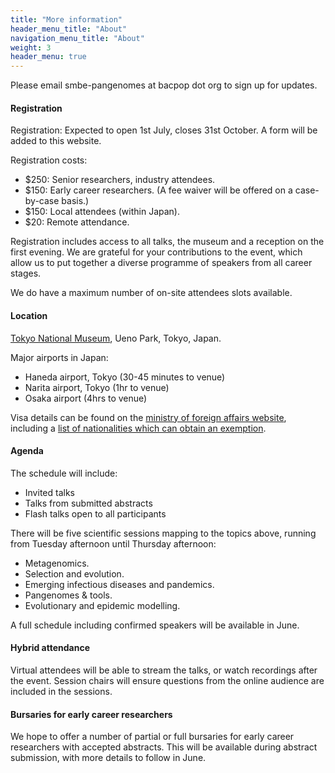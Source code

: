 ```yaml
---
title: "More information"
header_menu_title: "About"
navigation_menu_title: "About"
weight: 3
header_menu: true
---
```


Please email smbe-pangenomes at bacpop dot org to sign up for updates.

#### Registration
Registration: Expected to open 1st July, closes 31st October. A form will be added
to this website.

Registration costs:
- $250: Senior researchers, industry attendees.
- $150: Early career researchers. (A fee waiver will be offered on a case-by-case basis.)
- $150: Local attendees (within Japan).
- $20: Remote attendance.

Registration includes access to all talks, the museum and a reception on the first evening.
We are grateful for your contributions to the event, which allow us to put together
a diverse programme of speakers from all career stages.

We do have a maximum number of on-site attendees slots available.

#### Location
[Tokyo National Museum](https://www.tnm.jp/?lang=en), Ueno Park, Tokyo, Japan.

Major airports in Japan:
* Haneda airport, Tokyo (30-45 minutes to venue)
* Narita airport, Tokyo (1hr to venue)
* Osaka airport (4hrs to venue)

Visa details can be found on the [ministry of foreign affairs website](https://www.mofa.go.jp/j_info/visit/visa/index.html),
including a [list of nationalities which can obtain an exemption](https://www.mofa.go.jp/j_info/visit/visa/short/novisa.html).

#### Agenda
The schedule will include:
- Invited talks
- Talks from submitted abstracts
- Flash talks open to all participants

There will be five scientific sessions mapping to the topics above, running from Tuesday afternoon until
Thursday afternoon:
- Metagenomics.
- Selection and evolution.
- Emerging infectious diseases and pandemics.
- Pangenomes & tools.
- Evolutionary and epidemic modelling.

A full schedule including confirmed speakers will be available in June.

#### Hybrid attendance
Virtual attendees will be able to stream the talks, or watch recordings after the event.
Session chairs will ensure questions from the online audience are included in the sessions.


#### Bursaries for early career researchers
We hope to offer a number of partial or full bursaries for early career researchers
with accepted abstracts. This will be available during abstract submission, with
more details to follow in June.
